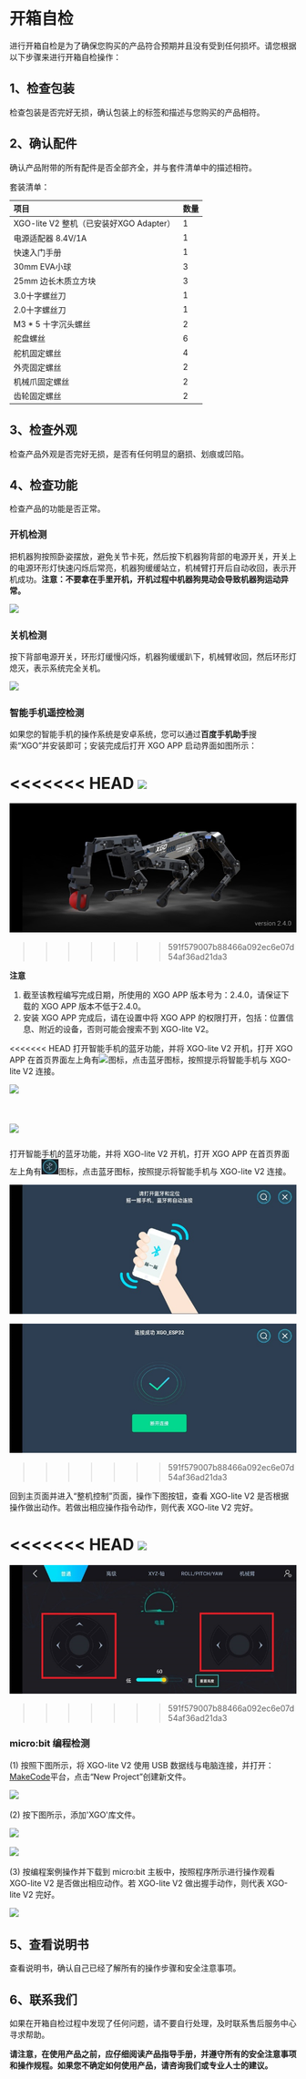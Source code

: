 ﻿---
sidebar_position: 3
sidebar_label: 开箱自检
---


#  开箱自检

进行开箱自检是为了确保您购买的产品符合预期并且没有受到任何损坏。请您根据以下步骤来进行开箱自检操作：

## 1、检查包装

检查包装是否完好无损，确认包装上的标签和描述与您购买的产品相符。

## 2、确认配件

确认产品附带的所有配件是否全部齐全，并与套件清单中的描述相符。

套装清单：

| 项目                                    | 数量 |
| :-------------------------------------- | ---- |
| XGO-lite V2 整机（已安装好XGO Adapter） | 1    |
| 电源适配器 8.4V/1A                      | 1    |
| 快速入门手册                            | 1    |
| 30mm EVA小球                            | 3    |
| 25mm 边长木质立方块                     | 3    |
| 3.0十字螺丝刀                           | 1    |
| 2.0十字螺丝刀                           | 1    |
| M3 * 5 十字沉头螺丝                     | 2    |
| 舵盘螺丝                                | 6    |
| 舵机固定螺丝                            | 4    |
| 外壳固定螺丝                            | 2    |
| 机械爪固定螺丝                          | 2    |
| 齿轮固定螺丝                            | 2    |



## 3、检查外观

检查产品外观是否完好无损，是否有任何明显的磨损、划痕或凹陷。

## 4、检查功能

检查产品的功能是否正常。

### 开机检测

把机器狗按照卧姿摆放，避免关节卡死，然后按下机器狗背部的电源开关，开关上的电源环形灯快速闪烁后常亮，机器狗缓缓站立，机械臂打开后自动收回，表示开机成功。**注意：不要拿在手里开机，开机过程中机器狗晃动会导致机器狗运动异常。**

![](https://wiki-media-ef.oss-cn-hongkong.aliyuncs.com/docs/microbit/robot/xgo-robot-kit-v2/images/microbit-xgo-lite2-detection-01.gif)

### 关机检测

按下背部电源开关，环形灯缓慢闪烁，机器狗缓缓趴下，机械臂收回，然后环形灯熄灭，表示系统完全关机。

![](https://wiki-media-ef.oss-cn-hongkong.aliyuncs.com/docs/microbit/robot/xgo-robot-kit-v2/images/microbit-xgo-lite2-detection-02.gif)

### 智能手机遥控检测

如果您的智能手机的操作系统是安卓系统，您可以通过**百度手机助手**搜索“XGO”并安装即可；安装完成后打开 XGO APP 启动界面如图所示：

<<<<<<< HEAD
![](https://wiki-media-ef.oss-cn-hongkong.aliyuncs.com/docs/microbit/robot/xgo-robot-kit-v2/images/microbit-xgo-lite-v2-app-1.png)
=======
![](./images/microbit-xgo-lite-v2-app-1.png)
>>>>>>> 591f579007b88466a092ec6e07d54af36ad21da3

**注意**

1. 截至该教程编写完成日期，所使用的 XGO APP 版本号为：2.4.0，请保证下载的 XGO APP 版本不低于2.4.0。
2. 安装 XGO APP 完成后，请在设置中将 XGO APP 的权限打开，包括：位置信息、附近的设备，否则可能会搜索不到 XGO-lite V2。

<<<<<<< HEAD
打开智能手机的蓝牙功能，并将 XGO-lite V2 开机，打开 XGO APP 在首页界面左上角有![](https://wiki-media-ef.oss-cn-hongkong.aliyuncs.com/docs/microbit/robot/xgo-robot-kit-v2/images/microbit-xgo-lite-v2-app-2.png)图标，点击蓝牙图标，按照提示将智能手机与 XGO-lite V2 连接。

![](https://wiki-media-ef.oss-cn-hongkong.aliyuncs.com/docs/microbit/robot/xgo-robot-kit-v2/images/microbit-xgo-lite-v2-app-3.png)

![](https://wiki-media-ef.oss-cn-hongkong.aliyuncs.com/docs/microbit/robot/xgo-robot-kit-v2/images/microbit-xgo-lite-v2-app-4.png)
=======
打开智能手机的蓝牙功能，并将 XGO-lite V2 开机，打开 XGO APP 在首页界面左上角有![](./images/microbit-xgo-lite-v2-app-2.png)图标，点击蓝牙图标，按照提示将智能手机与 XGO-lite V2 连接。

![](./images/microbit-xgo-lite-v2-app-3.png)

![](./images/microbit-xgo-lite-v2-app-4.png)
>>>>>>> 591f579007b88466a092ec6e07d54af36ad21da3



回到主页面并进入“整机控制”页面，操作下图按钮，查看 XGO-lite V2 是否根据操作做出动作。若做出相应操作指令动作，则代表 XGO-lite V2 完好。

<<<<<<< HEAD
![](https://wiki-media-ef.oss-cn-hongkong.aliyuncs.com/docs/microbit/robot/xgo-robot-kit-v2/images/microbit-xgo-lite-v2-app-5.png)
=======
![](./images/microbit-xgo-lite-v2-app-5.png)
>>>>>>> 591f579007b88466a092ec6e07d54af36ad21da3



### micro:bit 编程检测

(1) 按照下图所示，将 XGO-lite V2 使用 USB 数据线与电脑连接，并打开：[MakeCode](https://makecode.microbit.org/#)平台，点击“New Project”创建新文件。

![](https://wiki-media-ef.oss-cn-hongkong.aliyuncs.com/docs/microbit/robot/xgo-robot-kit-v2/images/microbit-xgo-lite2-examine-01.png)



(2) 按下图所示，添加'XGO'库文件。

![](https://wiki-media-ef.oss-cn-hongkong.aliyuncs.com/docs/microbit/robot/xgo-robot-kit-v2/images/microbit-xgo-lite-v2-makecode-02.png)

![](https://wiki-media-ef.oss-cn-hongkong.aliyuncs.com/docs/microbit/robot/xgo-robot-kit-v2/images/microbit-xgo-lite-v2-makecode-03.png)

(3) 按编程案例操作并下载到 micro:bit 主板中，按照程序所示进行操作观看 XGO-lite V2 是否做出相应动作。若 XGO-lite V2 做出握手动作，则代表 XGO-lite V2 完好。

![](https://wiki-media-ef.oss-cn-hongkong.aliyuncs.com/docs/microbit/robot/xgo-robot-kit-v2/images/microbit-xgo-lite2-examine-03.png)

## 5、查看说明书

查看说明书，确认自己已经了解所有的操作步骤和安全注意事项。

## 6、联系我们

如果在开箱自检过程中发现了任何问题，请不要自行处理，及时联系售后服务中心寻求帮助。



**请注意，在使用产品之前，应仔细阅读产品指导手册，并遵守所有的安全注意事项和操作规程。如果您不确定如何使用产品，请咨询我们或专业人士的建议。**
